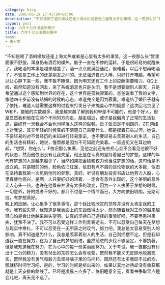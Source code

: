 ```yaml
---
category: blog
date: 2005-06-19 17:43:00+00:00
description: “不知是喝了酒的缘故还是上海太热或者是心里有太多的事情，这一夜那么长”胃里面很不
layout: post
slug: 六月十七日凌晨失眠中
title: 六月十七日凌晨失眠中
tags:
- 未分类
---
```


“不知是喝了酒的缘故还是上海太热或者是心里有太多的事情，这一夜那么长”胃里面很不舒服，浑身仍有酒后的燥热，脑子一直在不停的运转，于是很轻易的就醒来了。我喝酒的本事是越来越差了，酒一点点就满脸通红，很难看，以后不想再喝酒了，不管是工作上的还是朋友之间的。无法强迫自己入睡，只好打开电脑，希望可以让心静下来一些，我不敢不睡觉，因为明天还有工作上的应酬需要精力。QQ上线，虽然知道没有网友，来了系统消息也只是关闭，我不是想要跟别人聊天，只是希望通过这个感知到世界的存在，这个世界是孤独寂寞的。爸爸说看了我的文字，像他四十岁前没有结婚的时候的心态，难道完全是因为寂寞，难道结了婚日子就有了依托，难道人就需要这样的过程来打发日子来掩盖心中的疑惑？这次回北京见了W和F，接触的次数越多，我是越来越了解到我和W是不可能的，他是个好人，但是显然我和他在往两个不同的方向走，越走越远，或许是我偏离了正常的生活轨迹，最终有一天我会不会也同样落入这样的俗套。日子依旧是不明朗的，Z在网络上对我说，其实年轻的时候真的不清楚自己需要什么，都是摸着石头过河，她说，不要轻易的对不曾经历的未知进行轻易承诺，也不要轻易去羡慕别人的生活，自己的生活也有精彩，她说，憧憬都是因为不可知而完美着。一首遇见又在耳边响起，“想哭，你在么”。F依旧那么执著，见他之前还有些担心会不会看见他很不好的状态，然而他依旧没有让我失望，他还是在认真的坚持着自己的梦想。这样的年代有梦想的人是越来越少了，当然如果把金钱和权力也当成梦想的话，这句话是不成立的。只是眼前的他，脸色依旧红润，依旧有点不屑的谈论物欲的大多数，依旧在坚持着我第一次见到他时的梦想，真好。听说有朋友投资书店让他劳力入股，心里真替他高兴，是啊，人只要好好的活着，一定会有意外出现的，这个美丽的意外让人心头一热，也许在他看来并没有太多的改变，因为一个人执著于梦想的时候，一切意外，好的或者不好的，都只不过是一个情节而已，大方向依旧明朗，无路可挡，有梦想真好。  
晚上的应酬，让心里多了很多事情，那个我比较欣赏的领导并没有太肯定我的工作，我有些失望，我知道是我表面上的东西做得太少，然而随着我对工作的越来越轻心怕是会让他越来越失望吧。认真的坚持自己选择的事情好吗，不要再患得患失，犹豫不决了。我不可以忍受这样工作到青春逝去，不可以忍受自己每天在梦想与现实中挣扎，不可以忍受在一无所获之时叹气，努力吧。我总是太容易受别人的影响，真不知道是为什么，我总是羡慕着别人的生活，自己则摇摆不定。但是我知道我一直在努力，在为了自己的梦想前进，虽然前进的步伐不够坚定，不够执著，但是我知道我在努力，在为心中的每一份美丽而努力。关于考试，我一直都没有付出十二分的精力，没有付出的东西怎么会有收获，既然我不能义无反顾地脱离现实，既然我没有勇气和毅力去坚持脑子里的乌托邦，既然还有太多我跃不过的坎，那就挤时间学习吧，是的，学习的时间是挤出来的，如果认真地对待却没有收获那就是上天安排的路线了。已经是凌晨三点多了，依旧睡意全无，看看书争取早点睡会儿吧，离天亮不远了。  

